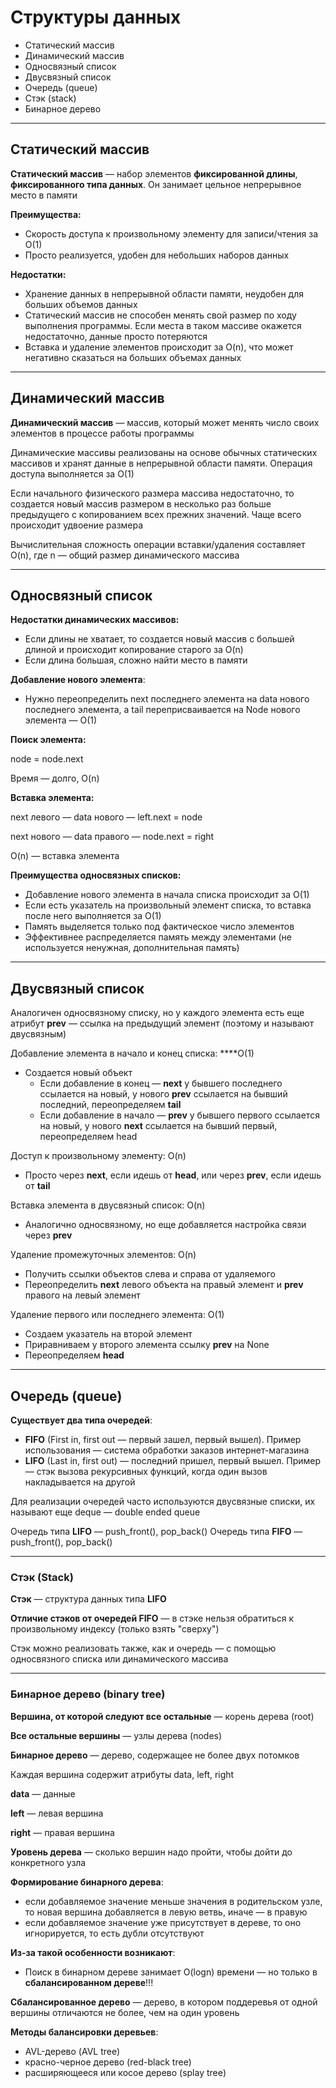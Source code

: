 # Структуры данных

- Статический массив
- Динамический массив
- Односвязный список
- Двусвязный список
- Очередь (queue)
- Стэк (stack)
- Бинарное дерево

***

## Статический массив

**Статический массив** — набор элементов **фиксированной длины**, **фиксированного типа данных**. Он занимает цельное
непрерывное место в памяти

**Преимущества:**

- Скорость доступа к произвольному элементу для записи/чтения за O(1)
- Просто реализуется, удобен для небольших наборов данных

**Недостатки:**

- Хранение данных в непрерывной области памяти, неудобен для больших объемов данных
- Статический массив не способен менять свой размер по ходу выполнения программы. Если места в таком массиве окажется
  недостаточно, данные просто потеряются
- Вставка и удаление элементов происходит за O(n), что может негативно сказаться на больших объемах данных

***

## Динамический массив

**Динамический массив** — массив, который может менять число своих элементов в процессе работы программы

Динамические массивы реализованы на основе обычных статических массивов и хранят данные в непрерывной области памяти.
Операция доступа выполняется за O(1)

Если начального физического размера массива недостаточно, то создается новый массив размером в несколько раз больше
предыдущего с копированием всех прежних значений. Чаще всего происходит удвоение размера

Вычислительная сложность операции вставки/удаления составляет O(n), где n — общий размер динамического массива

***

## Односвязный список

**Недостатки динамических массивов:**

- Если длины не хватает, то создается новый массив с большей длиной и происходит копирование старого за O(n)
- Если длина большая, сложно найти место в памяти

**Добавление нового элемента**:

- Нужно переопределить next последнего элемента на data нового последнего элемента, а tail переприсваивается на Node
  нового элемента — O(1)

**Поиск элемента:**

node = node.next

Время — долго, O(n)

**Вставка элемента:**

next левого — data нового — left.next = node

next нового — data правого — node.next = right

O(n) — вставка элемента

**Преимущества односвязных списков:**

- Добавление нового элемента в начала списка происходит за O(1)
- Если есть указатель на произвольный элемент списка, то вставка после него выполняется за O(1)
- Память выделяется только под фактическое число элементов
- Эффективнее распределяется память между элементами (не используется ненужная, дополнительная память)

***

## Двусвязный список

Аналогичен односвязному списку, но у каждого элемента есть еще атрибут **prev** — ссылка на предыдущий элемент (поэтому
и называют двусвязным)

Добавление элемента в начало и конец списка: ****O(1)

- Создается новый объект
    - Если добавление в конец — **next** у бывшего последнего ссылается на новый, у нового **prev** ссылается на бывший
      последний, переопределяем **tail**
    - Если добавление в начало — **prev** у бывшего первого ссылается на новый, у нового **next** ссылается на бывший
      первый, переопределяем head

Доступ к произвольному элементу: O(n)

- Просто через **next**, если идешь от **head**, или через **prev**, если идешь от **tail**

Вставка элемента в двусвязный список: O(n)

- Аналогично односвязному, но еще добавляется настройка связи через **prev**

Удаление промежуточных элементов: O(n)

- Получить ссылки объектов слева и справа от удаляемого
- Переопределить **next** левого объекта на правый элемент и **prev** правого на левый элемент

Удаление первого или последнего элемента: O(1)

- Создаем указатель на второй элемент
- Приравниваем у второго элемента ссылку **prev** на None
- Переопределяем **head**

***

## Очередь (queue)

**Существует два типа очередей**:

- **FIFO** (First in, first out — первый зашел, первый вышел). Пример использования — система обработки заказов
  интернет-магазина
- **LIFO** (Last in, first out) — последний пришел, первый вышел. Пример — стэк вызова рекурсивных функций, когда один
  вызов накладывается на другой

Для реализации очередей часто используются двусвязные списки, их называют еще deque — double ended queue

Очередь типа **LIFO** — push_front(), pop_back()
Очередь типа **FIFO** — push_front(), pop_back()

***

### Стэк (Stack)

**Стэк** — структура данных типа **LIFO**

**Отличие стэков от очередей FIFO** — в стэке нельзя обратиться к произвольному индексу (только взять "сверху")

Стэк можно реализовать также, как и очередь — с помощью односвязного списка или динамического массива

***

### Бинарное дерево (binary tree)

**Вершина, от которой следуют все остальные** — корень дерева (root)

**Все остальные вершины** — узлы дерева (nodes)

**Бинарное дерево** — дерево, содержащее не более двух потомков

Каждая вершина содержит атрибуты data, left, right

**data** — данные

**left** — левая вершина

**right** — правая вершина

**Уровень дерева** — сколько вершин надо пройти, чтобы дойти до конкретного узла

**Формирование бинарного дерева**:

- если добавляемое значение меньше значения в родительском узле, то новая вершина добавляется в левую ветвь,
иначе — в правую
- если добавляемое значение уже присутствует в дереве, то оно игнорируется, то есть дубли отсутствуют

**Из-за такой особенности возникают**:
- Поиск в бинарном дереве занимает O(logn) времени — но только в **сбалансированном дереве**!!!

**Сбалансированное дерево** — дерево, в котором поддеревья от одной вершины отличаются не более, чем на один уровень

**Методы балансировки деревьев**:
- AVL-дерево (AVL tree)
- красно-черное дерево (red-black tree)
- расширяющееся или косое дерево (splay tree)